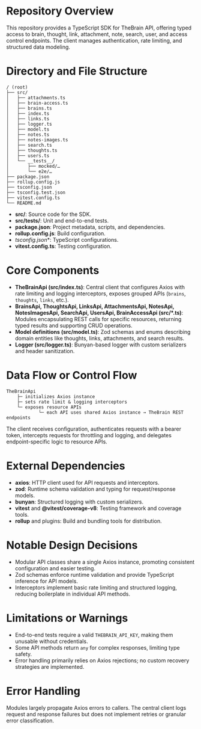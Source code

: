 # Repository Overview
This repository provides a TypeScript SDK for TheBrain API, offering typed access to brain, thought, link, attachment, note, search, user, and access control endpoints. The client manages authentication, rate limiting, and structured data modeling.

# Directory and File Structure
```
/ (root)
├── src/
│   ├── attachments.ts
│   ├── brain-access.ts
│   ├── brains.ts
│   ├── index.ts
│   ├── links.ts
│   ├── logger.ts
│   ├── model.ts
│   ├── notes.ts
│   ├── notes-images.ts
│   ├── search.ts
│   ├── thoughts.ts
│   ├── users.ts
│   └── __tests__/
│       ├── mocked/…
│       └── e2e/…
├── package.json
├── rollup.config.js
├── tsconfig.json
├── tsconfig.test.json
├── vitest.config.ts
└── README.md
```
- **src/**: Source code for the SDK.
- **src/__tests__/**: Unit and end-to-end tests.
- **package.json**: Project metadata, scripts, and dependencies.
- **rollup.config.js**: Build configuration.
- **tsconfig*.json**: TypeScript configurations.
- **vitest.config.ts**: Testing configuration.

# Core Components
- **TheBrainApi (src/index.ts)**: Central client that configures Axios with rate limiting and logging interceptors, exposes grouped APIs (`brains`, `thoughts`, `links`, etc.).
- **BrainsApi, ThoughtsApi, LinksApi, AttachmentsApi, NotesApi, NotesImagesApi, SearchApi, UsersApi, BrainAccessApi (src/*.ts)**: Modules encapsulating REST calls for specific resources, returning typed results and supporting CRUD operations.
- **Model definitions (src/model.ts)**: Zod schemas and enums describing domain entities like thoughts, links, attachments, and search results.
- **Logger (src/logger.ts)**: Bunyan-based logger with custom serializers and header sanitization.

# Data Flow or Control Flow
```
TheBrainApi
    ├─ initializes Axios instance
    ├─ sets rate limit & logging interceptors
    └─ exposes resource APIs
            └─ each API uses shared Axios instance → TheBrain REST endpoints
```
The client receives configuration, authenticates requests with a bearer token, intercepts requests for throttling and logging, and delegates endpoint-specific logic to resource APIs.

# External Dependencies
- **axios**: HTTP client used for API requests and interceptors.
- **zod**: Runtime schema validation and typing for request/response models.
- **bunyan**: Structured logging with custom serializers.
- **vitest** and **@vitest/coverage-v8**: Testing framework and coverage tools.
- **rollup** and plugins: Build and bundling tools for distribution.

# Notable Design Decisions
- Modular API classes share a single Axios instance, promoting consistent configuration and easier testing.
- Zod schemas enforce runtime validation and provide TypeScript inference for API models.
- Interceptors implement basic rate limiting and structured logging, reducing boilerplate in individual API methods.

# Limitations or Warnings
- End-to-end tests require a valid `THEBRAIN_API_KEY`, making them unusable without credentials.
- Some API methods return `any` for complex responses, limiting type safety.
- Error handling primarily relies on Axios rejections; no custom recovery strategies are implemented.

# Error Handling
Modules largely propagate Axios errors to callers. The central client logs request and response failures but does not implement retries or granular error classification.
